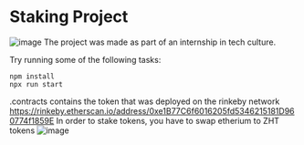 # Staking Project

![image](https://user-images.githubusercontent.com/49629027/192289663-71340cd8-9399-4bd9-a2ab-bcbe158113f8.png)
The project was made as part of an internship in tech culture.

Try running some of the following tasks:

```shell
npm install
npx run start
```

.contracts contains the token that was deployed on the rinkeby network
https://rinkeby.etherscan.io/address/0xe1B77C6f6016205fd5346215181D960774f1859E
In order to stake tokens, you have to swap etherium to ZHT tokens
![image](https://user-images.githubusercontent.com/49629027/192291375-7f47b705-55ec-498b-8fb9-d755cde75eac.png)
